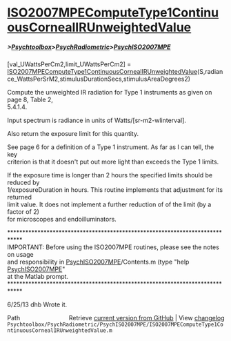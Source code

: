 # [ISO2007MPEComputeType1ContinuousCornealIRUnweightedValue](ISO2007MPEComputeType1ContinuousCornealIRUnweightedValue)
##### >[Psychtoolbox](Psychtoolbox)>[PsychRadiometric](PsychRadiometric)>[PsychISO2007MPE](PsychISO2007MPE)

[val\_UWattsPerCm2,limit\_UWattsPerCm2] = [ISO2007MPEComputeType1ContinuousCornealIRUnweightedValue](ISO2007MPEComputeType1ContinuousCornealIRUnweightedValue)(S,radiance\_WattsPerSrM2,stimulusDurationSecs,stimulusAreaDegrees2)  
  
Compute the unweighted IR radiation for Type 1 instruments as given on page 8, Table 2,   
5.4.1.4.  
  
Input spectrum is radiance in units of Watts/[sr-m2-wlinterval].  
  
Also return the exposure limit for this quantity.  
  
See page 6 for a definition of a Type 1 instrument.  As far as I can tell, the key  
criterion is that it doesn't put out more light than exceeds the Type 1 limits.  
  
If the exposure time is longer than 2 hours the specified limits should be reduced by  
1/exposureDuration in hours.  This routine implements that adjustment for its returned  
limit value.  It does not implement a further reduction of of the limit (by a factor of 2)  
for microscopes and endoilluminators.  
  
\*\*\*\*\*\*\*\*\*\*\*\*\*\*\*\*\*\*\*\*\*\*\*\*\*\*\*\*\*\*\*\*\*\*\*\*\*\*\*\*\*\*\*\*\*\*\*\*\*\*\*\*\*\*\*\*\*\*\*\*\*\*\*\*\*\*\*\*\*\*\*\*\*\*\*\*  
IMPORTANT: Before using the ISO2007MPE routines, please see the notes on usage  
and responsibility in [PsychISO2007MPE](PsychISO2007MPE)/Contents.m (type "help [PsychISO2007MPE](PsychISO2007MPE)"  
at the Matlab prompt.  
\*\*\*\*\*\*\*\*\*\*\*\*\*\*\*\*\*\*\*\*\*\*\*\*\*\*\*\*\*\*\*\*\*\*\*\*\*\*\*\*\*\*\*\*\*\*\*\*\*\*\*\*\*\*\*\*\*\*\*\*\*\*\*\*\*\*\*\*\*\*\*\*\*\*\*\*  
  
6/25/13  dhb  Wrote it.  




<div class="code_header" style="text-align:right;">
  <span style="float:left;">Path&nbsp;&nbsp;</span> <span class="counter">Retrieve <a href=
  "https://raw.github.com/Psychtoolbox-3/Psychtoolbox-3/beta/Psychtoolbox/PsychRadiometric/PsychISO2007MPE/ISO2007MPEComputeType1ContinuousCornealIRUnweightedValue.m">current version from GitHub</a> | View <a href=
  "https://github.com/Psychtoolbox-3/Psychtoolbox-3/commits/beta/Psychtoolbox/PsychRadiometric/PsychISO2007MPE/ISO2007MPEComputeType1ContinuousCornealIRUnweightedValue.m">changelog</a></span>
</div>
<div class="code">
  <code>Psychtoolbox/PsychRadiometric/PsychISO2007MPE/ISO2007MPEComputeType1ContinuousCornealIRUnweightedValue.m</code>
</div>

